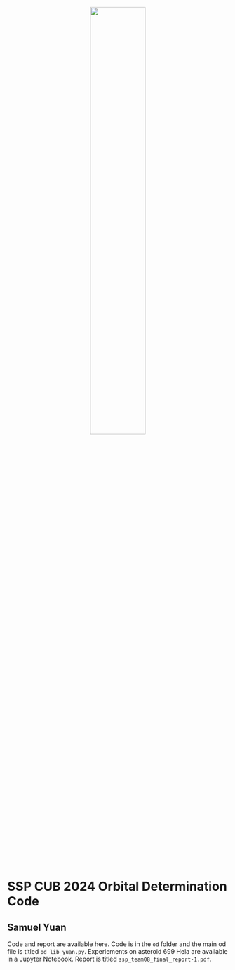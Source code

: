 <p align="center">
  <img src="https://github.com/user-attachments/assets/4573e1f9-53bc-4e4c-b497-b9ce56aa32ef" width="50%">
</p>

# SSP CUB 2024 Orbital Determination Code
## Samuel Yuan

Code and report are available here. Code is in the `od` folder and the main od file is titled `od_lib_yuan.py`. Experiements on asteroid 699 Hela are available in a Jupyter Notebook. Report is titled `ssp_team08_final_report-1.pdf`.
